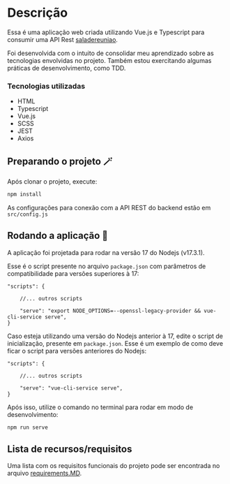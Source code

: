 # Descrição

Essa é uma aplicação web criada utilizando Vue.js e Typescript para consumir uma API Rest [saladereuniao](https://github.com/flwedu/dio-saladereuniao).

Foi desenvolvida com o intuito de consolidar meu aprendizado sobre as tecnologias envolvidas no projeto. Também estou exercitando algumas práticas de desenvolvimento, como TDD.

### Tecnologias utilizadas

- HTML
- Typescript
- Vue.js
- SCSS
- JEST
- Axios

## Preparando o projeto 🪄

Após clonar o projeto, execute:

```bash
npm install
```

As configurações para conexão com a API REST do backend estão em `src/config.js`

## Rodando a aplicação 🚀

A aplicação foi projetada para rodar na versão 17 do Nodejs (v17.3.1).

Esse é o script presente no arquivo `package.json` com parâmetros de compatibilidade para versões superiores à 17:

```text
"scripts": {

    //... outros scripts
    
    "serve": "export NODE_OPTIONS=--openssl-legacy-provider && vue-cli-service serve",
}
```

Caso esteja utilizando uma versão do Nodejs anterior à 17, edite o script de inicialização, presente em `package.json`. Esse é um exemplo de como deve ficar o script para versões anteriores do Nodejs:

```text
"scripts": {

    //... outros scripts
    
    "serve": "vue-cli-service serve",
}
```

Após isso, utilize o comando no terminal para rodar em modo de desenvolvimento:

```bash
npm run serve
```

## Lista de recursos/requisitos

Uma lista com os requisitos funcionais do projeto pode ser encontrada no arquivo [requirements.MD](./requirements.MD).
